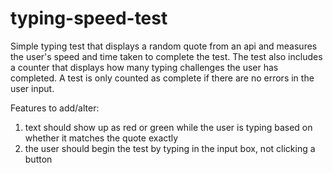 # typing-speed-test
Simple typing test that displays a random quote from an api and measures the user's speed and time taken to complete the test. The test also includes a counter that displays how many typing challenges the user has completed. A test is only counted as complete if there are no errors in the user input. 

Features to add/alter: 
1. text should show up as red or green while the user is typing based on whether it matches the quote exactly
2. the user should begin the test by typing in the input box, not clicking a button
